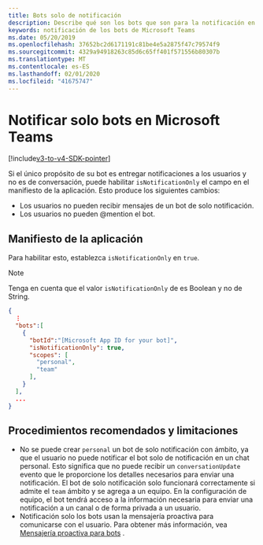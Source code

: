 ```yaml
---
title: Bots solo de notificación
description: Describe qué son los bots que son para la notificación en Microsoft Teams
keywords: notificación de los bots de Microsoft Teams
ms.date: 05/20/2019
ms.openlocfilehash: 37652bc2d6171191c81be4e5a2875f47c79574f9
ms.sourcegitcommit: 4329a94918263c85d6c65ff401f571556b80307b
ms.translationtype: MT
ms.contentlocale: es-ES
ms.lasthandoff: 02/01/2020
ms.locfileid: "41675747"
---
```

# <a name="notification-only-bots-in-microsoft-teams"></a>Notificar solo bots en Microsoft Teams

[!include[v3-to-v4-SDK-pointer](~/includes/v3-to-v4-pointer-bots.md)]

Si el único propósito de su bot es entregar notificaciones a los usuarios y no es de conversación, puede habilitar `isNotificationOnly` el campo en el manifiesto de la aplicación. Esto produce los siguientes cambios:

* Los usuarios no pueden recibir mensajes de un bot de solo notificación.
* Los usuarios no pueden @mention el bot.

## <a name="app-manifest"></a>Manifiesto de la aplicación

Para habilitar esto, establezca `isNotificationOnly` en `true`.

> [!NOTE]
> Tenga en cuenta que el valor `isNotificationOnly` de es Boolean y no de String.

```json
{
  ⋮
  "bots":[
    {
      "botId":"[Microsoft App ID for your bot]",
      "isNotificationOnly": true,
      "scopes": [
        "personal",
        "team"
      ],
    }
  ],
  ...
}
```

## <a name="best-practices-and-limitations"></a>Procedimientos recomendados y limitaciones

* No se puede crear `personal` un bot de solo notificación con ámbito, ya que el usuario no puede notificar el bot solo de notificación en un chat personal. Esto significa que no puede recibir un `conversationUpdate` evento que le proporcione los detalles necesarios para enviar una notificación. El bot de solo notificación solo funcionará correctamente si admite el `team` ámbito y se agrega a un equipo. En la configuración de equipo, el bot tendrá acceso a la información necesaria para enviar una notificación a un canal o de forma privada a un usuario.
* Notificación solo los bots usan la mensajería proactiva para comunicarse con el usuario. Para obtener más información, vea [Mensajería proactiva para bots](~/resources/bot-v3/bot-conversations/bots-conv-proactive.md) .

